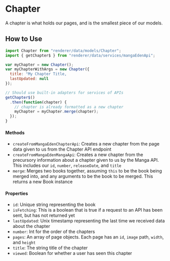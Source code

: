 Chapter
========
A chapter is what holds our pages, and is the smallest piece of our models.

How to Use
----------
```js
import Chapter from "renderer/data/models/Chapter";
import { getChapter$ } from "renderer/data/services/mangaEdenApi";

var myChapter = new Chapter();
var myChapterWithArgs = new Chapter({
  title: "My Chapter Title,
  lastUpdated: null
});

// Should use built-in adapters for services of APIs
getChapter$()
  .then(function(chapter) {
    // chapter is already formatted as a new chapter
    myChapter = myChapter.merge(chapter);
  });
}
```

#### Methods
 * `createFromMangaEdenChapterApi`: Creates a new chapter from the page data given to us from the Chapter API endpoint
 * `createFromMangaEdenMangaApi`: Creates a new chapter from the precursory information about a chapter given to us by the Manga API. This includes our `id`, `number`, `releaseDate`, and `title`
 * `merge`: Merges two books together, assuming `this` to be the book being merged into, and any arguments to be the book to be merged. This returns a new Book instance

#### Properties
* `id`: Unique string representing the book
* `isFetching`: This is a boolean that is true if a request to an API has been sent, but has not returned yet
* `lastUpdated`: Unix timestamp representing the last time we received data about the chapter
* `number`: Int for the order of the chapters
* `pages`: An array of page objects. Each page has an `id`, `image` path, `width`, and `height`
* `title`: The string title of the chapter
* `viewed`: Boolean for whether a user has seen this chapter
